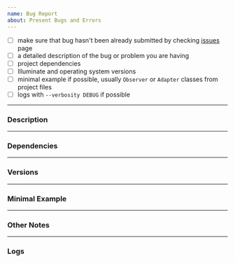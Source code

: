 ```yaml
---
name: Bug Report
about: Present Bugs and Errors
---
```


<!--
Thanks for submitting an issue!

Quick check-list while reporting bugs:
-->

- [ ] make sure that bug hasn't been already submitted by checking
[issues](https://github.com/nikolamilojica/illuminate/issues) page
- [ ] a detailed description of the bug or problem you are having
- [ ] project dependencies
- [ ] Illuminate and operating system versions
- [ ] minimal example if possible, usually `Observer` or `Adapter` classes from
project files
- [ ] logs with `--verbosity DEBUG` if possible

___
### Description
<!--
Add your description here.
-->
___
### Dependencies
<!--
Add dependencies here. Please use some kind of code style
to separate dependencies from the rest of the text.
-->
___
### Versions
<!--
Add versions here. Please use some kind of code style
to separate versions from the rest of the text.
-->
___
### Minimal Example
<!--
Add minimal example here if possible. Remove if not.Please use some kind of
code style to separate minimal example from the rest of the text.
-->
___
### Other Notes
<!--
Add notes here. Remove if none.
-->
___
### Logs
<!--
Add logs here if possible. Remove if not. Please use some kind of code style
to separate logs from the rest of the text.
-->

